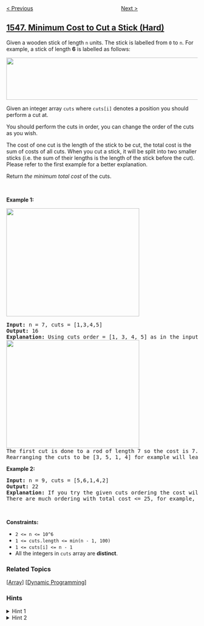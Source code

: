 <!--|This file generated by command(leetcode description); DO NOT EDIT.    |-->
<!--+----------------------------------------------------------------------+-->
<!--|@author    openset <openset.wang@gmail.com>                           |-->
<!--|@link      https://github.com/openset                                 |-->
<!--|@home      https://github.com/openset/leetcode                        |-->
<!--+----------------------------------------------------------------------+-->

[< Previous](../maximum-number-of-non-overlapping-subarrays-with-sum-equals-target "Maximum Number of Non-Overlapping Subarrays With Sum Equals Target")
　　　　　　　　　　　　　　　　
[Next >](../the-most-similar-path-in-a-graph "The Most Similar Path in a Graph")

## [1547. Minimum Cost to Cut a Stick (Hard)](https://leetcode.com/problems/minimum-cost-to-cut-a-stick "切棍子的最小成本")

<p>Given a wooden stick of length <code>n</code> units. The stick is labelled from <code>0</code> to <code>n</code>. For example, a stick of length <strong>6</strong> is labelled as follows:</p>
<img alt="" src="https://assets.leetcode.com/uploads/2020/07/21/statement.jpg" style="width: 521px; height: 111px;" />
<p>Given an integer array <code>cuts</code>&nbsp;where <code>cuts[i]</code>&nbsp;denotes a position you should perform a cut at.</p>

<p>You should perform the cuts in order, you can change the order of the cuts as you wish.</p>

<p>The cost of one cut is the length of the stick to be cut, the total cost is the sum of costs of all cuts. When you cut a stick, it will be split into two smaller sticks (i.e. the sum of their lengths is the length of the stick before the cut). Please refer to the first example for a better explanation.</p>

<p>Return <em>the minimum total cost</em> of the&nbsp;cuts.</p>

<p>&nbsp;</p>
<p><strong>Example 1:</strong></p>
<img alt="" src="https://assets.leetcode.com/uploads/2020/07/23/e1.jpg" style="width: 350px; height: 284px;" />
<pre>
<strong>Input:</strong> n = 7, cuts = [1,3,4,5]
<strong>Output:</strong> 16
<strong>Explanation:</strong> Using cuts order = [1, 3, 4, 5] as in the input leads to the following scenario:
<img alt="" src="https://assets.leetcode.com/uploads/2020/07/21/e11.jpg" style="width: 350px; height: 284px;" />
The first cut is done to a rod of length 7 so the cost is 7. The second cut is done to a rod of length 6 (i.e. the second part of the first cut), the third is done to a rod of length 4 and the last cut is to a rod of length 3. The total cost is 7 + 6 + 4 + 3 = 20.
Rearranging the cuts to be [3, 5, 1, 4] for example will lead to a scenario with total cost = 16 (as shown in the example photo 7 + 4 + 3 + 2 = 16).</pre>

<p><strong>Example 2:</strong></p>

<pre>
<strong>Input:</strong> n = 9, cuts = [5,6,1,4,2]
<strong>Output:</strong> 22
<strong>Explanation:</strong> If you try the given cuts ordering the cost will be 25.
There are much ordering with total cost &lt;= 25, for example, the order [4, 6, 5, 2, 1] has total cost = 22 which is the minimum possible.
</pre>

<p>&nbsp;</p>
<p><strong>Constraints:</strong></p>

<ul>
	<li><code>2 &lt;= n &lt;= 10^6</code></li>
	<li><code>1 &lt;= cuts.length &lt;= min(n - 1, 100)</code></li>
	<li><code>1 &lt;= cuts[i] &lt;= n - 1</code></li>
	<li>All the integers in <code>cuts</code>&nbsp;array are <strong>distinct</strong>.</li>
</ul>

### Related Topics
  [[Array](../../tag/array/README.md)]
  [[Dynamic Programming](../../tag/dynamic-programming/README.md)]

### Hints
<details>
<summary>Hint 1</summary>
Build a dp array where dp[i][j] is the minimum cost to achieve all the cuts between i and j.
</details>

<details>
<summary>Hint 2</summary>
When you try to get the minimum cost between i and j, try all possible cuts k between them, dp[i][j] = min(dp[i][k] + dp[k][j]) + (j - i) for all possible cuts k between them.
</details>
